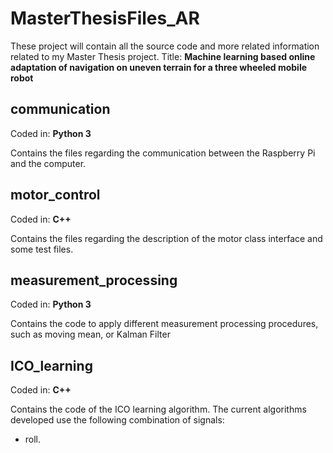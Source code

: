# MasterThesisFiles_AR

These project will contain all the source code and more related information related to my Master Thesis project.
Title: **Machine learning based online adaptation of navigation on uneven terrain for a three wheeled mobile robot**

## communication 

Coded in: **Python 3**

Contains the files regarding the communication between the Raspberry Pi and the computer.

## motor_control

Coded in: **C++**

Contains the files regarding the description of the motor class interface and some test files.

## measurement_processing

Coded in: **Python 3**

Contains the code to apply different measurement processing procedures, such as moving mean, or Kalman Filter

## ICO_learning

Coded in: **C++**

Contains the code of the ICO learning algorithm. The current algorithms developed use the following combination of signals:

* roll.
